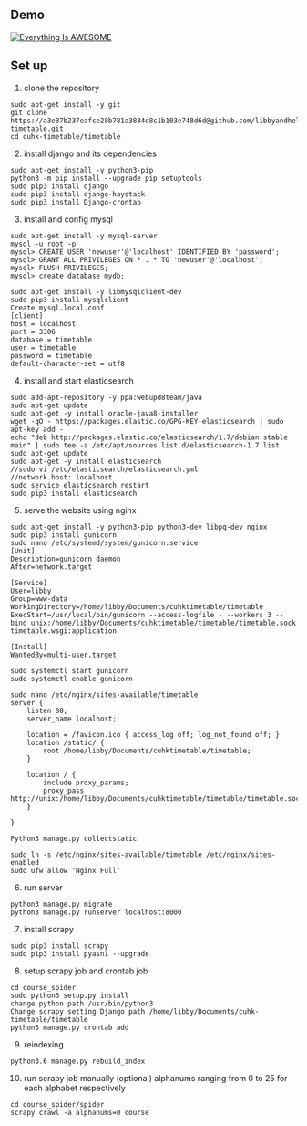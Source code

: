 ## Demo
[![Everything Is AWESOME](https://i.imgur.com/AbSNncW.png)](https://vimeo.com/307816302)

## Set up
1. clone the repository
```
sudo apt-get install -y git
git clone https://a3e87b237eafce28b781a3834d8c1b103e748d6d@github.com/libbyandhelen/cuhk-timetable.git
cd cuhk-timetable/timetable
```

2. install django and its dependencies
```
sudo apt-get install -y python3-pip
python3 -m pip install --upgrade pip setuptools
sudo pip3 install django
sudo pip3 install django-haystack
sudo pip3 install Django-crontab
```

3. install and config mysql
```
sudo apt-get install -y mysql-server
mysql -u root -p
mysql> CREATE USER 'newuser'@'localhost' IDENTIFIED BY 'password';
mysql> GRANT ALL PRIVILEGES ON * . * TO 'newuser'@'localhost';
mysql> FLUSH PRIVILEGES;
mysql> create database mydb;
```
```
sudo apt-get install -y libmysqlclient-dev
sudo pip3 install mysqlclient
Create mysql.local.conf
[client]
host = localhost
port = 3306
database = timetable
user = timetable
password = timetable
default-character-set = utf8
```

4. install and start elasticsearch
```
sudo add-apt-repository -y ppa:webupd8team/java
sudo apt-get update
sudo apt-get -y install oracle-java8-installer
wget -qO - https://packages.elastic.co/GPG-KEY-elasticsearch | sudo apt-key add -
echo "deb http://packages.elastic.co/elasticsearch/1.7/debian stable main" | sudo tee -a /etc/apt/sources.list.d/elasticsearch-1.7.list
sudo apt-get update
sudo apt-get -y install elasticsearch
//sudo vi /etc/elasticsearch/elasticsearch.yml
//network.host: localhost
sudo service elasticsearch restart
sudo pip3 install elasticsearch
```
5. serve the website using nginx
```
sudo apt-get install -y python3-pip python3-dev libpq-dev nginx
sudo pip3 install gunicorn
sudo nano /etc/systemd/system/gunicorn.service
[Unit]
Description=gunicorn daemon
After=network.target

[Service]
User=libby
Group=www-data
WorkingDirectory=/home/libby/Documents/cuhktimetable/timetable
ExecStart=/usr/local/bin/gunicorn --access-logfile - --workers 3 --bind unix:/home/libby/Documents/cuhktimetable/timetable/timetable.sock timetable.wsgi:application

[Install]
WantedBy=multi-user.target

sudo systemctl start gunicorn
sudo systemctl enable gunicorn

sudo nano /etc/nginx/sites-available/timetable
server {
    listen 80;
    server_name localhost;

    location = /favicon.ico { access_log off; log_not_found off; }
    location /static/ {
        root /home/libby/Documents/cuhktimetable/timetable;
    }
    
    location / {
        include proxy_params;
        proxy_pass http://unix:/home/libby/Documents/cuhktimetable/timetable/timetable.sock;
    }

}

Python3 manage.py collectstatic

sudo ln -s /etc/nginx/sites-available/timetable /etc/nginx/sites-enabled
sudo ufw allow 'Nginx Full'
```

6. run server
```
python3 manage.py migrate
python3 manage.py runserver localhost:8000
```

7. install scrapy
```
sudo pip3 install scrapy
sudo pip3 install pyasn1 --upgrade
```
8. setup scrapy job and crontab job
```
cd course_spider
sudo python3 setup.py install
change python path /usr/bin/python3
Change scrapy setting Django path /home/libby/Documents/cuhk-timetable/timetable
python3 manage.py crontab add
```
9. reindexing
```
python3.6 manage.py rebuild_index
```
10. run scrapy job manually (optional)
alphanums ranging from 0 to 25 for each alphabet respectively
```
cd course_spider/spider
scrapy crawl -a alphanums=0 course
```
